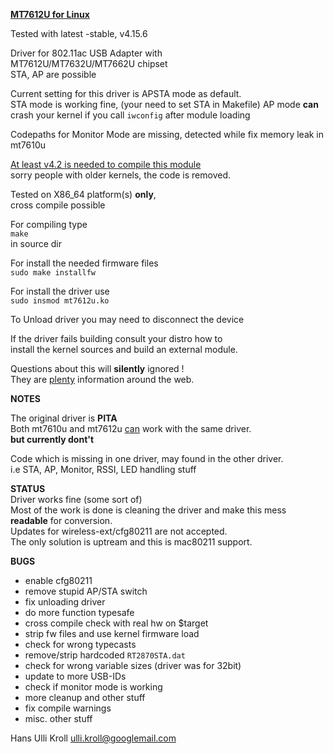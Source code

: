 <u>**MT7612U for Linux**</u>

Tested with latest -stable, v4.15.6

Driver for 802.11ac USB Adapter with  
MT7612U/MT7632U/MT7662U chipset  
STA, AP are possible  
  
Current setting for this driver is APSTA mode as default.  
STA mode is working fine, (your need to set STA in Makefile)
AP mode **can** crash your kernel if you call `iwconfig` after module loading

Codepaths for Monitor Mode are missing, detected while fix memory leak in mt7610u  

<u>At least v4.2 is needed to compile this module</u>  
sorry people with older kernels, the code is removed.

Tested on X86_64 platform(s) **only**,  
cross compile possible

For compiling type  
`make`  
in source dir  

For install the needed firmware files  
`sudo make installfw`

For install the driver use  
`sudo insmod mt7612u.ko`  

To Unload driver you may need to disconnect the device

If the driver fails building consult your distro how to  
install the kernel sources and build an external module.
  
Questions about this will **silently** ignored !  
They are <u>plenty</u> information around the web.  

**NOTES**  

The original driver is **PITA**  
Both mt7610u and mt7612u <u>can</u> work with the same driver.  
**but currently dont't**  

Code which is missing in one driver, may found in the other driver.  
i.e STA, AP, Monitor, RSSI, LED handling stuff  

**STATUS**  
Driver works fine (some sort of)  
Most of the work is done is cleaning the driver and make this mess **readable**   for conversion.  
Updates for wireless-ext/cfg80211 are not accepted.  
The only solution is uptream and this is mac80211 support.  

**BUGS**  
- enable cfg80211  
- remove stupid AP/STA switch  
- fix unloading driver  
- do more function typesafe  
- cross compile check with real hw on $target  
- strip fw files and use kernel firmware load  
- check for wrong typecasts  
- remove/strip hardcoded `RT2870STA.dat`  
- check for wrong variable sizes (driver was for 32bit)  
- update to more USB-IDs  
- check if monitor mode is working  
- more cleanup and other stuff  
- fix compile warnings  
- misc. other stuff  


Hans Ulli Kroll <ulli.kroll@googlemail.com>




